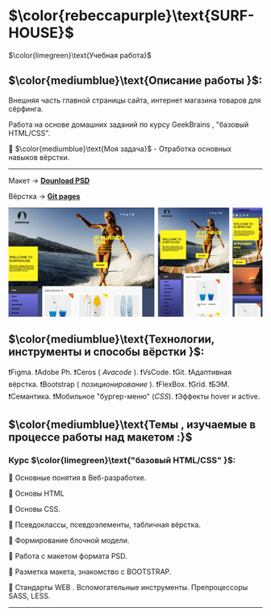 # $\color{rebeccapurple}\text{SURF-HOUSE}$

$\color{limegreen}\text{Учебная работа}$

## $\color{mediumblue}\text{Описание работы }$:

Внешняя часть главной страницы сайта, интернет магазина товаров для сёрфинга.

Работа на основе домашних заданий по курсу GeekBrains , "базовый HTML/CSS".

🎯 $\color{mediumblue}\text{Моя задача}$ - Отработка основных навыков вёрстки.

---

Макет -> [**Dounload PSD**](https://disk.yandex.by/d/nri_LB_l3Pm4wL/home.psd)

Вёрстка -> [**Git pages**](https://artiom-work.github.io/SURFHOUSE/)

<img src="./images/website/preview-image.png" width="700" alt="Изображение макета страницы">

## $\color{mediumblue}\text{Технологии, инструменты и способы вёрстки }$:

❗Figma.
❗Adobe Ph.
❗Ceros ( _Avacode_ ).
❗VsCode.
❗Git.
❗Адаптивная вёрстка.
❗Bootstrap ( _позиционирование_ ).
❗FlexBox.
❗Grid.
❗БЭМ.
❗Семантика.
❗Мобильное "бургер-меню" (_CSS_).
❗Эффекты hover и active.

## $\color{mediumblue}\text{Темы , изучаемые в процессе работы над макетом :}$

### Курс $\color{limegreen}\text{"базовый HTML/CSS" }$:

📌 Основные понятия в Веб-разработке.

📌 Основы HTML

📌 Основы CSS.

📌 Псевдоклассы, псевдоэлементы, табличная вёрстка.

📌 Формирование блочной модели.

📌 Работа с макетом формата PSD.

📌 Разметка макета, знакомство с BOOTSTRAP.

📌 Стандарты WEB . Вспомогательные инструменты. Препроцессоры SASS, LESS.

---
